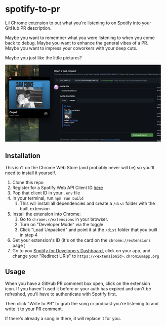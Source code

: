 # spotify-to-pr

Lil Chrome extension to put what you're listening to on Spotify into your GitHub PR description.

Maybe you want to remember what you were listening to when you come back to debug. Maybe you want to enhance the general vibes of a PR. Maybe you want to impress your coworkers with your deep cuts.

Maybe you just like the little pictures?

![screenshot showing an open Spotify window with a Sam Cooke song playing. Next to that is a GitHub PR description preview with the album cover, artist, song name, and preview link](docs/img/screenshot_sam_cooke.png)

## Installation

This isn't on the Chrome Web Store (and probably never will be) so you'll need to install it yourself.

1. Clone this repo
1. Register for a Spotify Web API Client ID [here](https://developer.spotify.com/documentation/web-api)
1. Pop that client ID in your `.env` file
1. In your terminal, run `npm run build`
   1. This will install all dependencies and create a `/dist` folder with the built extension
1. Install the extension into Chrome:
   1. Go to `chrome://extensions` in your browser.
   2. Turn on "Developer Mode" via the toggle
   3. Click "Load Unpacked" and point it at the `/dist` folder that you built in step 4
1. Get your extension's ID (it's on the card on the `chrome://extensions` page )
1. Go to you [Spotify for Developers Dashboard](https://developer.spotify.com/dashboard), click on your app, and change your "Redirect URIs" to `https://<extensionid>.chromiumapp.org`

## Usage

When you have a GitHub PR comment box open, click on the extension icon. If you haven't used it before or your auth has expired and can't be refreshed, you'll have to authenticate with Spotify first.

Then click "Write to PR" to grab the song or podcast you're listening to and write it to your PR comment.

If there's already a song in there, it will replace it for you.
